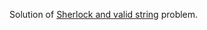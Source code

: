 Solution of [Sherlock and valid string](https://www.hackerrank.com/challenges/sherlock-and-valid-string?h_l=interview&playlist_slugs%5B%5D=interview-preparation-kit&playlist_slugs%5B%5D=strings)
problem.
